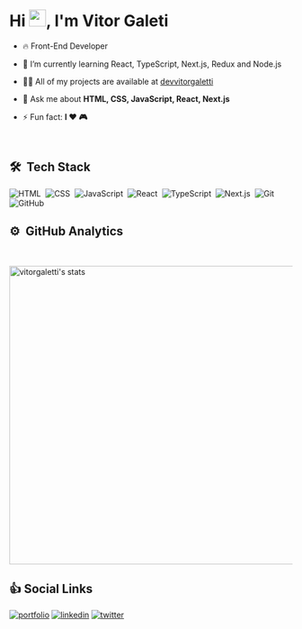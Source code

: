 <h1 align="left">Hi <img src="https://raw.githubusercontent.com/kaueMarques/kaueMarques/master/hi.gif" width="30px">, I'm Vitor Galeti</h1>


- 🔥 Front-End Developer

- 🌱 I’m currently learning React, TypeScript, Next.js, Redux and Node.js

- 👨‍💻 All of my projects are available at [devvitorgaletti](https://devvitorgaletti.netlify.app/)

- 💬 Ask me about **HTML, CSS, JavaScript, React, Next.js**

- ⚡ Fun fact: **I ❤️️ 🎮**

<br>

## 🛠 &nbsp;Tech Stack

![HTML](https://img.shields.io/badge/-HTML-05122A?style=for-the-badge&logo=HTML5)&nbsp;
![CSS](https://img.shields.io/badge/-CSS-05122A?style=for-the-badge&logo=CSS3&logoColor=1572B6)&nbsp;
![JavaScript](https://img.shields.io/badge/-JavaScript-05122A?style=for-the-badge&logo=javascript)&nbsp;
![React](https://img.shields.io/badge/-React-05122A?style=for-the-badge&logo=react)&nbsp;
![TypeScript](https://img.shields.io/badge/-TypeScript-05122A?style=for-the-badge&logo=typescript)&nbsp;
![Next.js](https://img.shields.io/badge/-Next.js-05122A?style=for-the-badge&logo=next.js)&nbsp;
![Git](https://img.shields.io/badge/-Git-05122A?style=for-the-badge&logo=git)&nbsp;
![GitHub](https://img.shields.io/badge/-GitHub-05122A?style=for-the-badge&logo=github)&nbsp;


## ⚙️ &nbsp;GitHub Analytics
<br>

<p align="left">

<img width="530em" src="https://github-readme-stats.vercel.app/api?username=vitorgaletti&show_icons=true&theme=vue-dark&hide=contribs,issues" alt="vitorgaletti's stats"/>
</p>

## 👍&nbsp;Social Links

[![portfolio](https://img.shields.io/badge/my_portfolio-000?style=for-the-badge&logo=ko-fi&logoColor=white)](https://devvitorgaletti.netlify.app/)
[![linkedin](https://img.shields.io/badge/linkedin-0A66C2?style=for-the-badge&logo=linkedin&logoColor=white)](https://www.linkedin.com/in/vitorgaleti/)
[![twitter](https://img.shields.io/badge/twitter-1DA1F2?style=for-the-badge&logo=twitter&logoColor=white)](https://twitter.com/DevVitorGaleti)

